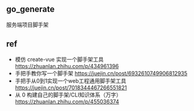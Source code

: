 ## go_generate
服务端项目脚手架

## ref
* 模仿 create-vue 实现一个脚手架工具 https://zhuanlan.zhihu.com/p/434961396
* 手把手教你写一个脚手架 https://juejin.cn/post/6932610749906812935
* 手把手从0到1实现一个web工程通用脚手架工具 https://juejin.cn/post/7018344467266551821
* 从 0 构建自己的脚手架/CLI知识体系（万字） https://zhuanlan.zhihu.com/p/455036374


